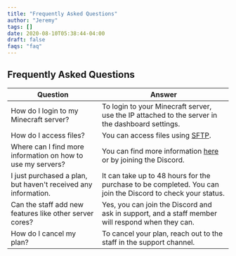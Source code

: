 ```yaml
---
title: "Frequently Asked Questions"
author: "Jeremy"
tags: []
date: 2020-08-10T05:38:44-04:00
draft: false
faqs: "faq"
---
```


## Frequently Asked Questions

| Question                                                      | Answer                                                                                                    |
| ------------------------------------------------------------- | --------------------------------------------------------------------------------------------------------- |
| How do I login to my Minecraft server?                         | To login to your Minecraft server, use the IP attached to the server in the dashboard settings.           |
| How do I access files?                                        | You can access files using [SFTP](https://mcserverhosting.net/faqs/how-to-access-files-using-winscp/).      |
| Where can I find more information on how to use my servers?    | You can find more information [here](https://mcserverhosting.net/faqs) or by joining the Discord.          |
| I just purchased a plan, but haven't received any information. | It can take up to 48 hours for the purchase to be completed. You can join the Discord to check your status. |
| Can the staff add new features like other server cores?        | Yes, you can join the Discord and ask in support, and a staff member will respond when they can.             |
| How do I cancel my plan?                                      | To cancel your plan, reach out to the staff in the support channel.                                      |
